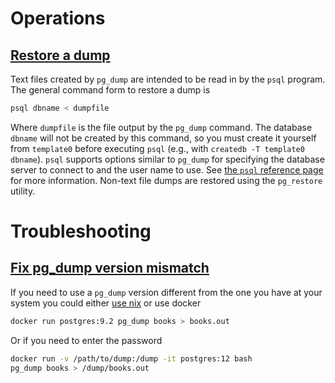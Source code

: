 # Operations

## [Restore a dump](https://www.postgresql.org/docs/current/backup-dump.html#BACKUP-DUMP-RESTORE)
Text files created by `pg_dump` are intended to be read in by the `psql` program. The general command form to restore a dump is

```bash
psql dbname < dumpfile
```

Where `dumpfile` is the file output by the `pg_dump` command. The database `dbname` will not be created by this command, so you must create it yourself from `template0` before executing `psql` (e.g., with `createdb -T template0 dbname`). `psql` supports options similar to `pg_dump` for specifying the database server to connect to and the user name to use. See [the `psql` reference page](https://www.postgresql.org/docs/current/app-psql.html) for more information. Non-text file dumps are restored using the `pg_restore` utility.

# Troubleshooting
## [Fix pg_dump version mismatch](https://stackoverflow.com/questions/12836312/postgresql-9-2-pg-dump-version-mismatch) 
If you need to use a `pg_dump` version different from the one you have at your system you could either [use nix](nix.md) or use docker

```bash
docker run postgres:9.2 pg_dump books > books.out
```

Or if you need to enter the password

```bash
docker run -v /path/to/dump:/dump -it postgres:12 bash
pg_dump books > /dump/books.out
```

